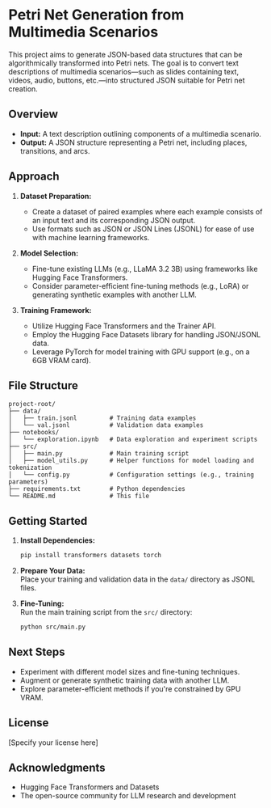 # Petri Net Generation from Multimedia Scenarios

This project aims to generate JSON-based data structures that can be algorithmically transformed into Petri nets. The goal is to convert text descriptions of multimedia scenarios—such as slides containing text, videos, audio, buttons, etc.—into structured JSON suitable for Petri net creation.

## Overview

- **Input:** A text description outlining components of a multimedia scenario.
- **Output:** A JSON structure representing a Petri net, including places, transitions, and arcs.

## Approach

1. **Dataset Preparation:**  
   - Create a dataset of paired examples where each example consists of an input text and its corresponding JSON output.
   - Use formats such as JSON or JSON Lines (JSONL) for ease of use with machine learning frameworks.

2. **Model Selection:**  
   - Fine-tune existing LLMs (e.g., LLaMA 3.2 3B) using frameworks like Hugging Face Transformers.
   - Consider parameter-efficient fine-tuning methods (e.g., LoRA) or generating synthetic examples with another LLM.

3. **Training Framework:**  
   - Utilize Hugging Face Transformers and the Trainer API.
   - Employ the Hugging Face Datasets library for handling JSON/JSONL data.
   - Leverage PyTorch for model training with GPU support (e.g., on a 6GB VRAM card).

## File Structure

```plaintext
project-root/
├── data/
│   ├── train.jsonl         # Training data examples
│   └── val.jsonl           # Validation data examples
├── notebooks/
│   └── exploration.ipynb   # Data exploration and experiment scripts
├── src/
│   ├── main.py             # Main training script
│   ├── model_utils.py      # Helper functions for model loading and tokenization
│   └── config.py           # Configuration settings (e.g., training parameters)
├── requirements.txt        # Python dependencies
└── README.md               # This file
```

## Getting Started

1. **Install Dependencies:**

   ```bash
   pip install transformers datasets torch
   ```

2. **Prepare Your Data:**  
   Place your training and validation data in the `data/` directory as JSONL files.

3. **Fine-Tuning:**  
   Run the main training script from the `src/` directory:

   ```bash
   python src/main.py
   ```

## Next Steps

- Experiment with different model sizes and fine-tuning techniques.
- Augment or generate synthetic training data with another LLM.
- Explore parameter-efficient methods if you're constrained by GPU VRAM.

## License

[Specify your license here]

## Acknowledgments

- Hugging Face Transformers and Datasets
- The open-source community for LLM research and development
